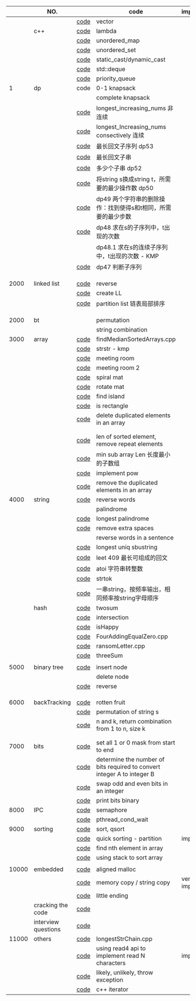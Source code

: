 |       | NO.                 |                                                                 | code                                                                    | important      | TODO |
| ----- | ------------------- | --------------------------------------------------------------- | ----------------------------------------------------------------------- | -------------- | ---- |
|       |                     | [code](code_lib/demo_vector.cpp)                                   | vector                                                                  |                |      |
|       | c++                 | [code](code_lib/lambda.cpp)                                        | lambda                                                                  |                |      |
|       |                     | [code](code_lib/unordered_map.cpp)                                 | unordered_map                                                           |                |      |
|       |                     | [code](code_lib/set.cpp)                                           | unordered_set                                                           |                |      |
|       |                     | [code](code_lib/cpp_cast.cpp)                                      | static_cast/dynamic_cast                                                |                |      |
|       |                     | [code](code_lib/deque.cpp)                                         | std::deque                                                              |                |      |
|       |                     | [code](code_lib/priority_que.cpp)                                  | priority_queue                                                          |                |      |
| 1     | dp                  | code                                                            | 0-1 knapsack                                                            |                |      |
|       |                     |                                                                 | complete knapsack                                                       |                |      |
|       |                     | [code](code_lib/longest_Increasing_nums.cpp)                       | longest_increasing_nums 非连续                                          |                |      |
|       |                     | [code](code_lib/longest_consectively_Increasing_nums.cpp)          | longest_Increasing_nums consectively 连续                               |                |      |
|       |                     | [code](code_lib/dp53.cpp)                                          | 最长回文子序列 dp53                                                     |                |      |
|       |                     | [code](code_lib/longestPalindromeSubstring.cpp)                    | 最长回文子串                                                            |                |      |
|       |                     | [code](code_lib/dp52.cpp)                                          | 多少个子串 dp52                                                         |                |      |
|       |                     | [code](code_lib/dp50.cpp)                                          | 将string s换成string t，所需要的最少操作数 dp50                         |                |      |
|       |                     | [code](code_lib/dp49.cpp)                                          | dp49 两个字符串的删除操作：找到使得s和t相同，所需要的最少步数           |                |      |
|       |                     | [code](code_lib/dp48.cpp)                                          | dp48 求在s的子序列中，t出现的次数                                       |                | todo |
|       |                     |                                                                 | dp48.1 求在s的连续子序列中，t出现的次数 - KMP                           |                | todo |
|       |                     | [code](code_lib/dp47.cpp)                                          | dp47 判断子序列                                                         |                |      |
|       |                     |                                                                 |                                                                         |                |      |
|       |                     |                                                                 |                                                                         |                |      |
|       |                     |                                                                 |                                                                         |                |      |
| 2000  | linked list         | [code](code_lib/LinkedList-reverse.cpp)                            | reverse                                                                 |                |      |
|       |                     | [code](code_lib/createLL.cpp)                                      | create LL                                                               |                |      |
|       |                     | [code](code_lib/chapter_5_LinkedList/05_18_partitionList.cpp)      | partition list 链表局部排序                                             |                |      |
|       |                     |                                                                 |                                                                         |                |      |
|       |                     |                                                                 |                                                                         |                |      |
|       |                     |                                                                 |                                                                         |                |      |
| 2000  | bt                  |                                                                 | permutation                                                             |                |      |
|       |                     |                                                                 | string combination                                                      |                |      |
| 3000  | array               | [code](code_lib/chapter_2/findMedianSortedArrays.cpp)              | findMedianSortedArrays.cpp                                              |                |      |
|       |                     | [code](code_lib/chapter_2_array/strstr.cpp)                        | strstr - kmp                                                            |                |      |
|       |                     | [code](code_lib/meetingRoom.cpp)                                   | meeting room                                                            |                |      |
|       |                     | [code](code_lib/meetingRoom2.cpp)                                  | meeting room 2                                                          |                |      |
|       |                     | [code](code_lib/spiral_mat.cpp)                                    | spiral mat                                                              |                |      |
|       |                     | [code](code_lib/rotateMat.cpp)                                     | rotate mat                                                              |                |      |
|       |                     | [code](code_lib/findIsland.cpp)                                    | find island                                                             |                |      |
|       |                     | [code](code_lib/isRectangle.cpp)                                   | is rectangle                                                            |                | todo |
|       |                     | [code](code_lib/deleteDuplicated.cpp)                              | delete duplicated elements in an array                                  |                |      |
|       |                     |                                                                 |                                                                         |                |      |
|       |                     |                                                                 |                                                                         |                |      |
|       |                     | [code](code_lib/removeRepeatArray.cpp)                             | len of sorted element, remove repeat elements                           |                |      |
|       |                     | [code](code_lib/minSubArrLen.cpp)                                  | min sub array Len 长度最小的子数组                                      |                |      |
|       |                     | [code](code_lib/myPow.cpp)                                         | implement pow                                                           |                |      |
|       |                     | [code](code_lib/removeDuplicatedElements.cpp)                      | remove the duplicated elements in an array                              |                |      |
| 4000  | string              | [code](code_lib/reverseWords.cpp)                                  | reverse words                                                           |                |      |
|       |                     |                                                                 | palindrome                                                              |                |      |
|       |                     | [code](code_lib/Longest_Palindrome.cpp)                            | longest palindrome                                                      |                |      |
|       |                     | [code](code_lib/removeSpaces.cpp)                                  | remove extra spaces                                                     |                |      |
|       |                     |                                                                 | reverse words in a sentence                                             |                |      |
|       |                     | [code](code_lib/longestUniqSubstr.cpp)                             | longest uniq sbustring                                                  |                |      |
|       |                     | [code](code_lib/Longest_Palindrome.cpp)                            | leet 409 最长可组成的回文                                               |                |      |
|       |                     | [code](code_lib/myAtoi.cpp)                                        | atoi 字符串转整数                                                       |                |      |
|       |                     | [code](code_lib/strtok.cpp)                                        | strtok                                                                  |                |      |
|       |                     | [code](code_lib/sortingWithFreq.cpp)                               | 一串string，按频率输出，相同频率按string字母顺序                        |                |      |
|       | hash                | [code](code_lib/twoSum.cpp)                                        | twosum                                                                  |                |      |
|       |                     | [code](code_lib/interSection.cpp)                                  | intersection                                                            |                |      |
|       |                     | [code](code_lib/isHappy.cpp)                                       | isHappy                                                                 |                |      |
|       |                     | [code](code_lib/FourAddingEqualZero.cpp)                           | FourAddingEqualZero.cpp                                                 |                |      |
|       |                     | [code](code_lib/ransomLetter.cpp)                                  | ransomLetter.cpp                                                        |                |      |
|       |                     | [code](code_lib/threeSum.cpp)                                      | threeSum                                                                |                |      |
|       |                     |                                                                 |                                                                         |                |      |
| 5000  | binary tree         | [code](code_lib/chapter_10_binaryTree/InsBinTree.cpp)              | insert node                                                             |                |      |
|       |                     |                                                                 | delete node                                                             |                | todo |
|       |                     | [code](code_lib/reverse_binaryTree.cpp)                            | reverse                                                                 |                |      |
|       |                     |                                                                 |                                                                         |                |      |
|       |                     |                                                                 |                                                                         |                |      |
|       |                     |                                                                 |                                                                         |                |      |
| 6000  | backTracking        | [code](code_lib/chapter_9_recursion/backtrack/rotten_fruit.cpp)    | rotten fruit                                                            |                | TODO |
|       |                     | [code](code_lib/backTracking_0.cpp)                                | permutation of string s                                                 |                |      |
|       |                     | [code](code_lib/backtracking_1.cpp)                                | n and k, return combination from 1 to n, size k                         |                |      |
|       |                     |                                                                 |                                                                         |                |      |
|       |                     |                                                                 |                                                                         |                |      |
| 7000  | bits                | [code](code_lib/bitManipulate.cpp)                                 | set all 1 or 0 mask from start to end                                   |                |      |
|       |                     | [code](code_lib/bit_convert.cpp)                                   | determine the number of bits required to convert integer A to integer B |                |      |
|       |                     | [code](code_lib/swapOddEven.cpp)                                   | swap odd and even bits in an integer                                    |                |      |
|       |                     | [code](code_lib/print_bits.cpp)                                    | print bits binary                                                       |                |      |
| 8000  | IPC                 | [code](demo/chapter10_semaphore.c)                                 | semaphore                                                               |                |      |
|       |                     | [code](code_lib/pthread_cond_wait.c)                               | pthread_cond_wait                                                       |                |      |
| 9000  | sorting             | [code](code_lib/sort_qsort.cpp)                                    | sort, qsort                                                             |                |      |
|       |                     | [code](code_lib/quicksorting.cpp)                                  | quick sorting - partition                                               | important      |      |
|       |                     | [code](code_lib/nth_in_array.cpp)                                  | find nth element in array                                               |                |      |
|       |                     | [code](code_lib/UsingStacksorting.cpp)                             | using stack to sort array                                               |                |      |
|       |                     |                                                                 |                                                                         |                |      |
| 10000 | embedded            | [code](code_lib/alignedMallloc.cpp)                                | aligned malloc                                                          |                |      |
|       |                     | [code](code_lib/memcpy_strcpy.cpp)                                 | memory copy / string copy                                               | very important |      |
|       |                     | [code](code_lib/isLittle.cpp)                                      | little ending                                                           |                |      |
|       | cracking the code   | [code](code_lib/chapter_0_crackingTheCoding/crackingTheCoding.cpp) |                                                                         |                |      |
|       | interview questions | [code](code_lib/interviewQuestions.cpp)                            |                                                                         |                |      |
| 11000 | others              | [code](code_lib/longestStrChain.cpp)                               | longestStrChain.cpp                                                     |                | TODO |
|       |                     | [code](code_lib/read4.cpp)                                         | using read4 api to implement read N characters                          | important      |      |
|       |                     | [code](code_lib/likely.cpp)                                        | likely, unlikely, throw exception                                      |                |      |
|       |                     | [code](code_lib/test_iterator.cpp)                                 | c++ iterator                                                            |                |      |

